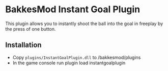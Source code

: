 # BakkesMod Instant Goal Plugin

This plugin allows you to instantly shoot the ball into the goal in freeplay by the press of one button.


## Installation

* Copy `plugins/InstantGoalPlugin.dll` to /bakkesmod/plugins  
* In the game console run plugin load instantgoalplugin
